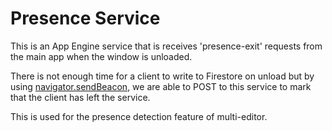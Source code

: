# Presence Service

This is an App Engine service that is receives 'presence-exit' requests from the main app
when the window is unloaded.

There is not enough time for a client to write to Firestore on unload but by using [navigator.sendBeacon](https://developer.mozilla.org/en-US/docs/Web/API/Navigator/sendBeacon), we are able to POST to this service to mark that the client has left the
service.

This is used for the presence detection feature of multi-editor.
